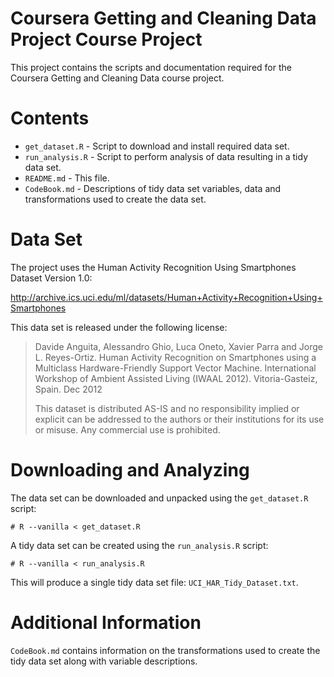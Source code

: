 Coursera Getting and Cleaning Data Project Course Project
=========================================================

This project contains the scripts and documentation required for the
Coursera Getting and Cleaning Data course project.

Contents
=========

  * `get_dataset.R` - Script to download and install required data set.
  * `run_analysis.R` - Script to perform analysis of data resulting in
    a tidy data set.
  * `README.md` - This file.
  * `CodeBook.md` - Descriptions of tidy data set variables, data and
    transformations used to create the data set.


Data Set
========

The project uses the Human Activity Recognition Using Smartphones
Dataset Version 1.0:

http://archive.ics.uci.edu/ml/datasets/Human+Activity+Recognition+Using+Smartphones

This data set is released under the following license:

> Davide Anguita, Alessandro Ghio, Luca Oneto, Xavier Parra and
> Jorge L. Reyes-Ortiz. Human Activity Recognition on Smartphones using
> a  Multiclass Hardware-Friendly Support Vector Machine. International
> Workshop of Ambient Assisted Living (IWAAL 2012). Vitoria-Gasteiz,
> Spain. Dec 2012
>
> This dataset is distributed AS-IS and no responsibility implied or
> explicit can be addressed to the authors or their institutions for its
> use or misuse. Any commercial use is prohibited.

Downloading and Analyzing
=========================

The data set can be downloaded and unpacked using the `get_dataset.R`
script:

```
# R --vanilla < get_dataset.R
```

A tidy data set can be created using the `run_analysis.R` script:

```
# R --vanilla < run_analysis.R
```

This will produce a single tidy data set file: `UCI_HAR_Tidy_Dataset.txt`.

Additional Information
======================

`CodeBook.md` contains information on the transformations used to
create the tidy data set along with variable descriptions.
